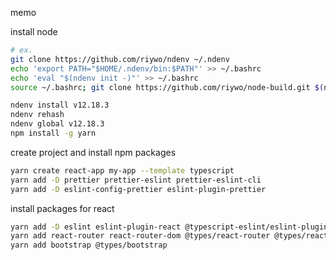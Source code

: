 memo

install node

```bash
# ex.
git clone https://github.com/riywo/ndenv ~/.ndenv
echo 'export PATH="$HOME/.ndenv/bin:$PATH"' >> ~/.bashrc
echo 'eval "$(ndenv init -)"' >> ~/.bashrc
source ~/.bashrc; git clone https://github.com/riywo/node-build.git $(ndenv root)/plugins/node-build

ndenv install v12.18.3
ndenv rehash
ndenv global v12.18.3
npm install -g yarn
```

create project and install npm packages

```bash
yarn create react-app my-app --template typescript
yarn add -D prettier prettier-eslint prettier-eslint-cli
yarn add -D eslint-config-prettier eslint-plugin-prettier
```

install packages for react

```bash
yarn add -D eslint eslint-plugin-react @typescript-eslint/eslint-plugin @typescript-eslint/parser
yarn add react-router react-router-dom @types/react-router @types/react-router-dom
yarn add bootstrap @types/bootstrap
```
